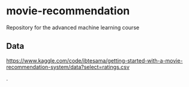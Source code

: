 # movie-recommendation
Repository for the advanced machine learning course

## Data
https://www.kaggle.com/code/ibtesama/getting-started-with-a-movie-recommendation-system/data?select=ratings.csv

.
